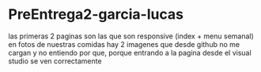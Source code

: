 # PreEntrega2-garcia-lucas 
las primeras 2 paginas son las que son responsive (index + menu semanal)
en fotos de nuestras comidas hay 2 imagenes que desde github no me cargan y no entiendo por que, porque entrando a la pagina desde el visual studio se ven correctamente
